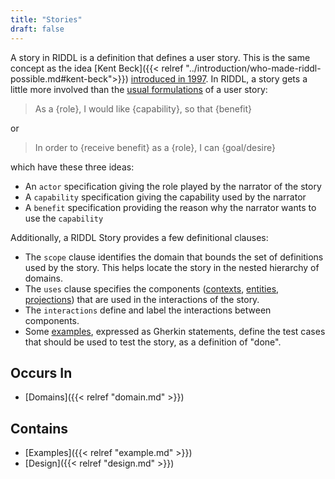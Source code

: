 ```yaml
---
title: "Stories"
draft: false
---
```


A story in RIDDL is a definition that defines a user story. This is the same 
concept as the idea 
[Kent Beck]({{< relref "../introduction/who-made-riddl-possible.md#kent-beck">}}) 
[introduced in 1997](https://en.wikipedia.org/wiki/User_story#History). In 
RIDDL, a story gets a little more involved than the 
[usual formulations](https://en.wikipedia.org/wiki/User_story#Common_templates) 
of a user story:
> As a {role}, I would like {capability}, so that {benefit}

or
 
> In order to {receive benefit} as a {role}, I can {goal/desire}

which have these three ideas:
* An `actor` specification giving the role played by the narrator of the story
* A `capability` specification giving the capability used by the narrator
* A `benefit` specification providing the reason why the narrator wants to 
  use the `capability`

Additionally, a RIDDL Story provides a few definitional clauses:
* The `scope` clause identifies the domain that bounds the set of definitions 
  used by the story. This helps locate the story in the nested hierarchy of 
  domains. 
* The `uses` clause specifies the components ([contexts](context), 
  [entities](entity), [projections](projection)) that are used in the 
  interactions of the story. 
* The `interactions` define and label the interactions between components. 
* Some [examples](example), expressed as Gherkin statements, define the 
  test cases that should be used to test the story, as a definition of "done".

## Occurs In
* [Domains]({{< relref "domain.md" >}})

## Contains
* [Examples]({{< relref "example.md" >}})
* [Design]({{< relref "design.md" >}})
